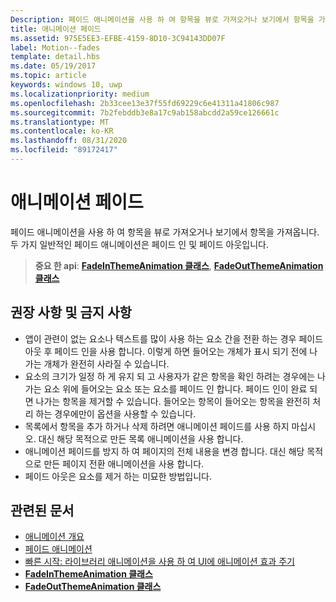 ```yaml
---
Description: 페이드 애니메이션을 사용 하 여 항목을 뷰로 가져오거나 보기에서 항목을 가져옵니다. 두 가지 일반적인 페이드 애니메이션은 페이드 인 및 페이드 아웃입니다.
title: 애니메이션 페이드
ms.assetid: 975E5EE3-EFBE-4159-8D10-3C94143DD07F
label: Motion--fades
template: detail.hbs
ms.date: 05/19/2017
ms.topic: article
keywords: windows 10, uwp
ms.localizationpriority: medium
ms.openlocfilehash: 2b33cee13e37f55fd69229c6e41311a41806c987
ms.sourcegitcommit: 7b2febddb3e8a17c9ab158abcdd2a59ce126661c
ms.translationtype: MT
ms.contentlocale: ko-KR
ms.lasthandoff: 08/31/2020
ms.locfileid: "89172417"
---
```

# <a name="fade-animations"></a>애니메이션 페이드



페이드 애니메이션을 사용 하 여 항목을 뷰로 가져오거나 보기에서 항목을 가져옵니다. 두 가지 일반적인 페이드 애니메이션은 페이드 인 및 페이드 아웃입니다.

> **중요 한 api**: [**FadeInThemeAnimation 클래스**](/uwp/api/Windows.UI.Xaml.Media.Animation.FadeInThemeAnimation), [**FadeOutThemeAnimation 클래스**](/uwp/api/Windows.UI.Xaml.Media.Animation.FadeOutThemeAnimation)


## <a name="dos-and-donts"></a>권장 사항 및 금지 사항


-   앱이 관련이 없는 요소나 텍스트를 많이 사용 하는 요소 간을 전환 하는 경우 페이드 아웃 후 페이드 인을 사용 합니다. 이렇게 하면 들어오는 개체가 표시 되기 전에 나가는 개체가 완전히 사라질 수 있습니다.
-   요소의 크기가 일정 하 게 유지 되 고 사용자가 같은 항목을 확인 하려는 경우에는 나가는 요소 위에 들어오는 요소 또는 요소를 페이드 인 합니다. 페이드 인이 완료 되 면 나가는 항목을 제거할 수 있습니다. 들어오는 항목이 들어오는 항목을 완전히 처리 하는 경우에만이 옵션을 사용할 수 있습니다.
-   목록에서 항목을 추가 하거나 삭제 하려면 애니메이션 페이드를 사용 하지 마십시오. 대신 해당 목적으로 만든 목록 애니메이션을 사용 합니다.
-   애니메이션 페이드를 방지 하 여 페이지의 전체 내용을 변경 합니다. 대신 해당 목적으로 만든 페이지 전환 애니메이션을 사용 합니다.
-   페이드 아웃은 요소를 제거 하는 미묘한 방법입니다.
## <a name="related-articles"></a>관련된 문서

* [애니메이션 개요](./xaml-animation.md)
* [페이드 애니메이션](/previous-versions/windows/apps/jj649429(v=win.10))
* [빠른 시작: 라이브러리 애니메이션을 사용 하 여 UI에 애니메이션 효과 주기](/previous-versions/windows/apps/hh452703(v=win.10))
* [**FadeInThemeAnimation 클래스**](/uwp/api/Windows.UI.Xaml.Media.Animation.FadeInThemeAnimation)
* [**FadeOutThemeAnimation 클래스**](/uwp/api/Windows.UI.Xaml.Media.Animation.FadeOutThemeAnimation)

 

 